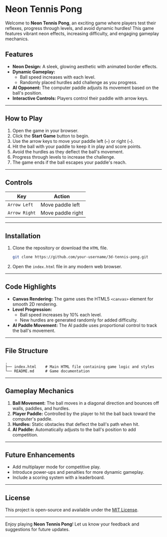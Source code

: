 # Neon Tennis Pong

Welcome to **Neon Tennis Pong**, an exciting game where players test their reflexes, progress through levels, and avoid dynamic hurdles! This game features vibrant neon effects, increasing difficulty, and engaging gameplay mechanics.

## Features

- **Neon Design:** A sleek, glowing aesthetic with animated border effects.
- **Dynamic Gameplay:** 
  - Ball speed increases with each level.
  - Randomly placed hurdles add challenge as you progress.
- **AI Opponent:** The computer paddle adjusts its movement based on the ball's position.
- **Interactive Controls:** Players control their paddle with arrow keys.

---

## How to Play

1. Open the game in your browser.
2. Click the **Start Game** button to begin.
3. Use the arrow keys to move your paddle left (`←`) or right (`→`).
4. Hit the ball with your paddle to keep it in play and score points.
5. Avoid the hurdles as they deflect the ball's movement.
6. Progress through levels to increase the challenge.
7. The game ends if the ball escapes your paddle's reach.

---

## Controls

| Key          | Action              |
|--------------|---------------------|
| `Arrow Left` | Move paddle left    |
| `Arrow Right`| Move paddle right   |

---

## Installation

1. Clone the repository or download the `HTML` file.

   ```bash
   git clone https://github.com/your-username/3d-tennis-pong.git
   ```

2. Open the `index.html` file in any modern web browser.

---

## Code Highlights

- **Canvas Rendering:** The game uses the HTML5 `<canvas>` element for smooth 2D rendering.
- **Level Progression:** 
  - Ball speed increases by 10% each level.
  - New hurdles are generated randomly for added difficulty.
- **AI Paddle Movement:** The AI paddle uses proportional control to track the ball's movement.

---

## File Structure

```plaintext
.
├── index.html    # Main HTML file containing game logic and styles
└── README.md     # Game documentation
```

---

## Gameplay Mechanics

1. **Ball Movement:** The ball moves in a diagonal direction and bounces off walls, paddles, and hurdles.
2. **Player Paddle:** Controlled by the player to hit the ball back toward the computer's paddle.
3. **Hurdles:** Static obstacles that deflect the ball's path when hit.
4. **AI Paddle:** Automatically adjusts to the ball's position to add competition.

---

## Future Enhancements

- Add multiplayer mode for competitive play.
- Introduce power-ups and penalties for more dynamic gameplay.
- Include a scoring system with a leaderboard.

---

## License

This project is open-source and available under the [MIT License](https://opensource.org/licenses/MIT).

---

Enjoy playing **Neon Tennis Pong**! Let us know your feedback and suggestions for future updates.
